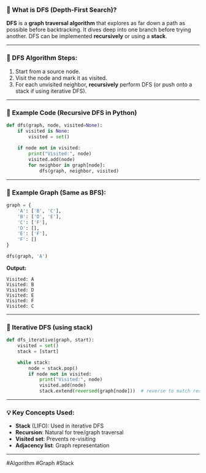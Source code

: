### 🔹 What is **DFS** (Depth-First Search)?

**DFS** is a **graph traversal algorithm** that explores as far down a path as possible before backtracking. It dives deep into one branch before trying another. DFS can be implemented **recursively** or using a **stack**.

---

### 🔸 DFS Algorithm Steps:

1. Start from a source node.
2. Visit the node and mark it as visited.
3. For each unvisited neighbor, **recursively** perform DFS (or push onto a stack if using iterative DFS).

---

### 🔹 Example Code (Recursive DFS in Python)

```python
def dfs(graph, node, visited=None):
    if visited is None:
        visited = set()
    
    if node not in visited:
        print("Visited:", node)
        visited.add(node)
        for neighbor in graph[node]:
            dfs(graph, neighbor, visited)
```

---

### 🔹 Example Graph (Same as BFS):

```python
graph = {
    'A': ['B', 'C'],
    'B': ['D', 'E'],
    'C': ['F'],
    'D': [],
    'E': ['F'],
    'F': []
}

dfs(graph, 'A')
```

**Output:**

```
Visited: A
Visited: B
Visited: D
Visited: E
Visited: F
Visited: C
```

---

### 🔸 Iterative DFS (using stack)

```python
def dfs_iterative(graph, start):
    visited = set()
    stack = [start]

    while stack:
        node = stack.pop()
        if node not in visited:
            print("Visited:", node)
            visited.add(node)
            stack.extend(reversed(graph[node]))  # reverse to match recursive order
```

---

### 💡 Key Concepts Used:

* **Stack** (LIFO): Used in iterative DFS
* **Recursion**: Natural for tree/graph traversal
* **Visited set**: Prevents re-visiting
* **Adjacency list**: Graph representation

---

#Algorithm #Graph #Stack

